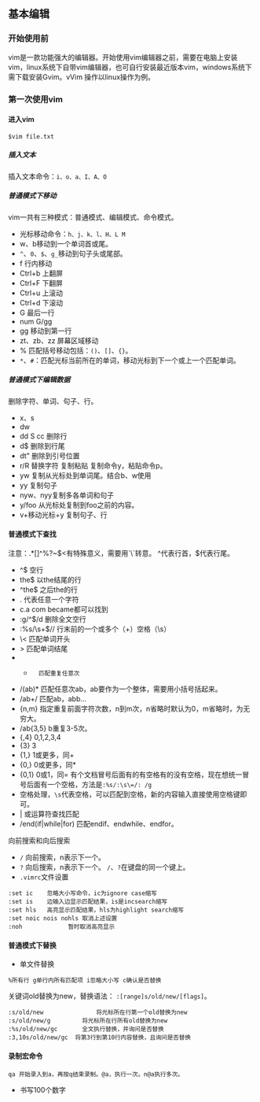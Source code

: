 ## 基本编辑 
### 开始使用前
vim是一款功能强大的编辑器。开始使用vim编辑器之前，需要在电脑上安装vim，linux系统下自带vim编辑器，也可自行安装最近版本vim，windows系统下需下载安装Gvim。vVim 操作以linux操作为例。
### 第一次使用vim
#### 进入vim
```
$vim file.txt 
```
##### 插入文本
插入文本命令：`i、o、a、I、A、O`
##### 普通模式下移动
vim一共有三种模式：普通模式、编辑模式、命令模式。
- 光标移动命令：`h、j、k、l、H、L M`
- w、b移动到一个单词首或尾。
- `^`、`0`、`$`、`g_`移动到句子头或尾部。
- f 行内移动
- Ctrl+b 上翻屏
- Ctrl+F 下翻屏
- Ctrl+u 上滚动
- Ctrl+d 下滚动
- G 最后一行
- num G/gg
- gg 移动到第一行
- zt、zb、zz 屏幕区域移动
- % 匹配括号移动包括：`()`、`[]`、`{}`。
- `*`、`#`：匹配光标当前所在的单词，移动光标到下一个或上一个匹配单词。
##### 普通模式下编辑数据
删除字符、单词、句子、行。
- x、s 
- dw
- dd S cc 删除行
- d$ 删除到行尾
- dt" 删除到引号位置
- r/R 替换字符
复制粘贴
复制命令y，粘贴命令p。
- yw 复制从光标处到单词尾。结合b、w使用
- yy 复制句子
- nyw、nyy复制多各单词和句子
- y/foo 从光标处复制到foo之前的内容。
- v+移动光标+y 复制句子、行
#### 普通模式下查找
注意：.*[]^%?~$<有特殊意义，需要用`\`转意。
^代表行首，$代表行尾。
- ^$      空行
- the$	  以the结尾的行
- ^the$   之后the的行
- .       代表任意一个字符
- c.a     com became都可以找到
- :g/^$/d  删除全文空行
- :%s/\s\+$// 行末前的一个或多个（\+）空格（\s）
- \\<      匹配单词开头
- \>      匹配单词结尾
- *       匹配重复任意次
- /\(ab\)* 匹配任意次ab，ab要作为一个整体，需要用小括号括起来。
- /ab\+/   匹配ab，abb...
- \{n,m}	指定重复前面字符次数，n到m次，n省略时默认为0，m省略时，为无穷大。
- /ab\{3,5} b重复3-5次。
- \{,4} 0,1,2,3,4
- \{3} 3
- \{1,} 1或更多，同\+
- \{0,} 0或更多，同*
- \{0,1} 0或1，同\=
有个文档冒号后面有的有空格有的没有空格，现在想统一冒号后面有一个空格，方法是`:%s/:\s\=/: /g`
- 空格处理，`\s`代表空格，可以匹配到空格，新的内容输入直接使用空格键即可。
- \| 或运算符查找匹配
- /end\(if\|while\|for\) 匹配endif、endwhile、endfor。

向前搜索和向后搜索
- `/` 向前搜索，n表示下一个。
- `?` 向后搜索，n表示下一个。
`/`、`?`在键盘的同一个键上。
- `.vimrc`文件设置
```
:set ic    忽略大小写命令，ic为ignore case缩写
:set is    边输入边显示匹配结果，is是incsearch缩写
:set hls   高亮显示匹配结果，hls为highlight search缩写
:set noic nois nohls 取消上述设置
:noh			 暂时取消高亮显示
```
#### 普通模式下替换
- 单文件替换
```
%所有行 g单行内所有匹配项 i忽略大小写 c确认是否替换
```
关键词old替换为new，替换语法： `:[range]s/old/new/[flags]`。
```
:s/old/new				 将光标所在行第一个old替换为new
:s/old/new/g	  	 将光标所在行所有old替换为new
:%s/old/new/gc  	 全文执行替换，并询问是否替换
:3,10s/old/new/gc  将第3行到第10行内容替换，且询问是否替换
```
#### 录制宏命令
```
qa 开始录入到a，再按q结束录制。@a，执行一次。n@a执行多次。
```
- 书写100个数字
